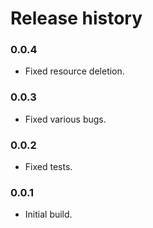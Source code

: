 # Release history

### 0.0.4
* Fixed resource deletion.

### 0.0.3
* Fixed various bugs.

### 0.0.2
* Fixed tests.

### 0.0.1
* Initial build.